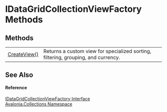 # IDataGridCollectionViewFactory Methods




## Methods
<table>
<tr>
<td><a href="M_Avalonia_Collections_IDataGridCollectionViewFactory_CreateView">CreateView()</a></td>
<td>Returns a custom view for specialized sorting, filtering, grouping, and currency.</td>
</tr>
</table>

## See Also


#### Reference
<a href="T_Avalonia_Collections_IDataGridCollectionViewFactory">IDataGridCollectionViewFactory Interface</a>  
<a href="N_Avalonia_Collections">Avalonia.Collections Namespace</a>  
